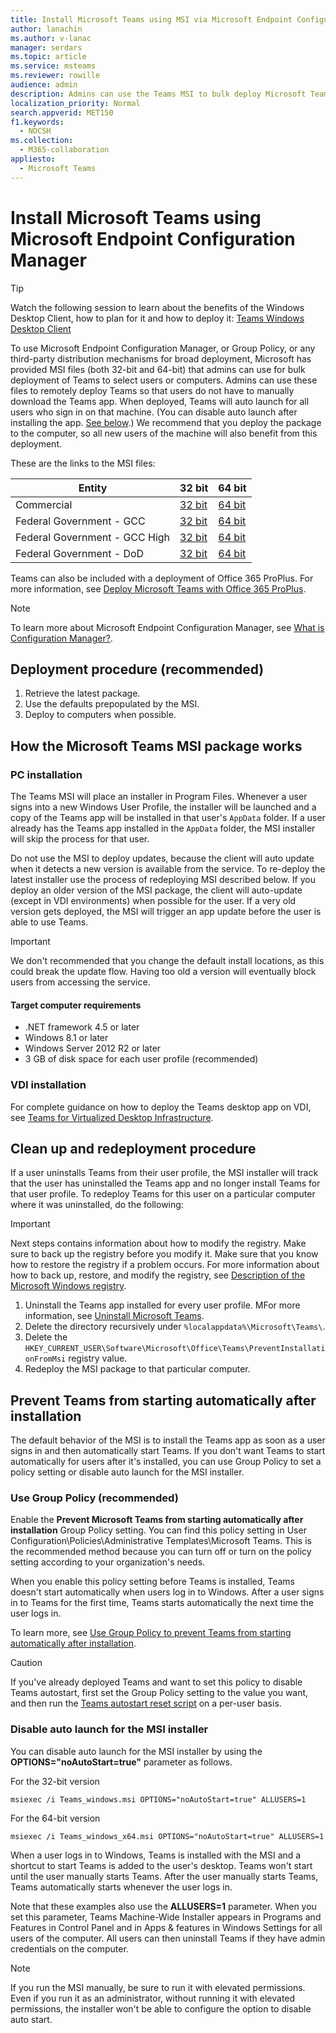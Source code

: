 ```yaml
---
title: Install Microsoft Teams using MSI via Microsoft Endpoint Configuration Manager
author: lanachin
ms.author: v-lanac
manager: serdars
ms.topic: article
ms.service: msteams
ms.reviewer: rowille
audience: admin
description: Admins can use the Teams MSI to bulk deploy Microsoft Teams to select users or computers.
localization_priority: Normal
search.appverid: MET150
f1.keywords:
  - NOCSH
ms.collection: 
  - M365-collaboration
appliesto: 
  - Microsoft Teams
---
```


# Install Microsoft Teams using Microsoft Endpoint Configuration Manager

> [!Tip]
> Watch the following session to learn about the benefits of the Windows Desktop Client, how to plan for it and how to deploy it: [Teams Windows Desktop Client](https://aka.ms/teams-clients)

To use Microsoft Endpoint Configuration Manager, or Group Policy, or any third-party distribution mechanisms for broad deployment, Microsoft has provided MSI files (both 32-bit and 64-bit) that admins can use for bulk deployment of Teams to select users or computers. Admins can use these files to remotely deploy Teams so that users do not have to manually download the Teams app. When deployed, Teams will auto launch for all users who sign in on that machine. (You can disable auto launch after installing the app. [See below](#disable-auto-launch-for-the-msi-installer).)
We recommend that you deploy the package to the computer, so all new users of the machine will also benefit from this deployment.

These are the links to the MSI files:


|Entity  |32 bit      |64 bit      |
|---------|---------|---------|
|Commercial     | [32 bit](https://teams.microsoft.com/downloads/desktopurl?env=production&plat=windows&managedInstaller=true&download=true)        | [64 bit](https://teams.microsoft.com/downloads/desktopurl?env=production&plat=windows&arch=x64&managedInstaller=true&download=true)       |
|Federal Government - GCC     | [32 bit](https://teams.microsoft.com/downloads/desktopurl?env=production&plat=windows&managedInstaller=true&ring=general_gcc&download=true)       | [64 bit](https://teams.microsoft.com/downloads/desktopurl?env=production&plat=windows&arch=x64&managedInstaller=true&ring=general_gcc&download=true)        |
|Federal Government - GCC High    | [32 bit](https://gov.teams.microsoft.us/downloads/desktopurl?env=production&plat=windows&managedInstaller=true&download=true)         | [64 bit](https://gov.teams.microsoft.us/downloads/desktopurl?env=production&plat=windows&arch=x64&managedInstaller=true&download=true)        |
|Federal Government - DoD     | [32 bit](https://dod.teams.microsoft.us/downloads/desktopurl?env=production&plat=windows&managedInstaller=true&download=true)        | [64 bit](https://dod.teams.microsoft.us/downloads/desktopurl?env=production&plat=windows&arch=x64&managedInstaller=true&download=true)        |

Teams can also be included with a deployment of Office 365 ProPlus. For more information, see [Deploy Microsoft Teams with Office 365 ProPlus](https://docs.microsoft.com/deployoffice/teams-install).

> [!Note]
> To learn more about Microsoft Endpoint Configuration Manager, see [What is Configuration Manager?](https://docs.microsoft.com/configmgr/core/understand/introduction).

## Deployment procedure (recommended)

1. Retrieve the latest package.
2. Use the defaults prepopulated by the MSI.
3. Deploy to computers when possible.

## How the Microsoft Teams MSI package works

### PC installation

The Teams MSI will place an installer in Program Files. Whenever a user signs into a new Windows User Profile, the installer will be launched and a copy of the Teams app will be installed in that user's `AppData` folder. If a user already has the Teams app installed in the `AppData` folder, the MSI installer will skip the process for that user.

Do not use the MSI to deploy updates, because the client will auto update when it detects a new version is available from the service. To re-deploy the latest installer use the process of redeploying MSI described below. If you deploy an older version of the MSI package, the client will auto-update (except in VDI environments) when possible for the user. If a very old version gets deployed, the MSI will trigger an app update before the user is able to use Teams.

> [!Important]
> We don't recommended that you change the default install locations, as this could break the update flow. Having too old a version will eventually block users from accessing the service.

#### Target computer requirements

- .NET framework 4.5 or later
- Windows 8.1 or later
- Windows Server 2012 R2 or later
- 3 GB of disk space for each user profile (recommended)

### VDI installation

For complete guidance on how to deploy the Teams desktop app on VDI, see [Teams for Virtualized Desktop Infrastructure](teams-for-vdi.md).

## Clean up and redeployment procedure

If a user uninstalls Teams from their user profile, the MSI installer will track that the user has uninstalled the Teams app and no longer install Teams for that user profile. To redeploy Teams for this user on a particular computer where it was uninstalled, do the following:

> [!IMPORTANT]
> Next steps contains information about how to modify the registry. Make sure to back up the registry before you modify it. Make sure that you know how to restore the registry if a problem occurs. For more information about how to back up, restore, and modify the registry, see [Description of the Microsoft Windows registry](https://support.microsoft.com/help/256986).

1. Uninstall the Teams app installed for every user profile. MFor more information, see [Uninstall Microsoft Teams](https://support.office.com/article/uninstall-microsoft-teams-3b159754-3c26-4952-abe7-57d27f5f4c81#ID0EAABAAA=Desktop).
2. Delete the directory recursively under `%localappdata%\Microsoft\Teams\`.
3. Delete the `HKEY_CURRENT_USER\Software\Microsoft\Office\Teams\PreventInstallationFromMsi` registry value.
4. Redeploy the MSI package to that particular computer.

## Prevent Teams from starting automatically after installation

The default behavior of the MSI is to install the Teams app as soon as a user signs in and then automatically start Teams. If you don't want Teams to start automatically for users after it's installed, you can use Group Policy to set a policy setting or disable auto launch for the MSI installer.

### Use Group Policy (recommended)

Enable the **Prevent Microsoft Teams from starting automatically after installation** Group Policy setting. You can find this policy setting in User Configuration\Policies\Administrative Templates\Microsoft Teams. This is the recommended method because you can turn off or turn on the policy setting according to your organization's needs.

When you enable this policy setting before Teams is installed, Teams doesn't start automatically when users log in to Windows. After a user signs in to Teams for the first time, Teams starts automatically the next time the user logs in.

To learn more, see [Use Group Policy to prevent Teams from starting automatically after installation](https://docs.microsoft.com/deployoffice/teams-install#use-group-policy-to-prevent-microsoft-teams-from-starting-automatically-after-installation).

> [!CAUTION]
> If you've already deployed Teams and want to set this policy to disable Teams autostart, first set the Group Policy setting to the value you want, and then run the [Teams autostart reset script](scripts/powershell-script-teams-reset-autostart.md) on a per-user basis.

### Disable auto launch for the MSI installer

You can disable auto launch for the MSI installer by using the **OPTIONS="noAutoStart=true"** parameter as follows.  

For the 32-bit version

```console
msiexec /i Teams_windows.msi OPTIONS="noAutoStart=true" ALLUSERS=1
```

For the 64-bit version

```console
msiexec /i Teams_windows_x64.msi OPTIONS="noAutoStart=true" ALLUSERS=1
```

When a user logs in to Windows, Teams is installed with the MSI and a shortcut to start Teams is added to the user's desktop. Teams won't start until the user manually starts Teams. After the user manually starts Teams, Teams automatically starts whenever the user logs in.

Note that these examples also use the **ALLUSERS=1** parameter. When you set this parameter, Teams Machine-Wide Installer appears in Programs and Features in Control Panel and in Apps & features in Windows Settings for all users of the computer. All users can then uninstall Teams if they have admin credentials on the computer.

> [!Note]
> If you run the MSI manually, be sure to run it with elevated permissions. Even if you run it as an administrator, without running it with elevated permissions, the installer won't be able to configure the option to disable auto start.
